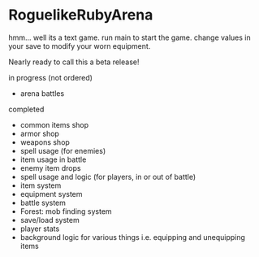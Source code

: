 # RoguelikeRubyArena
 hmm... well its a text game.
 run main to start the game.
 change values in your save to modify your worn equipment.
 
 Nearly ready to call this a beta release!

 in progress (not ordered)
  - arena battles

completed
  - common items shop
  - armor shop
  - weapons shop
  - spell usage (for enemies)
  - item usage in battle
  - enemy item drops
  - spell usage and logic (for players, in or out of battle)
  - item system
  - equipment system
  - battle system
  - Forest: mob finding system
  - save/load system
  - player stats
  - background logic for various things i.e. equipping and unequipping items
